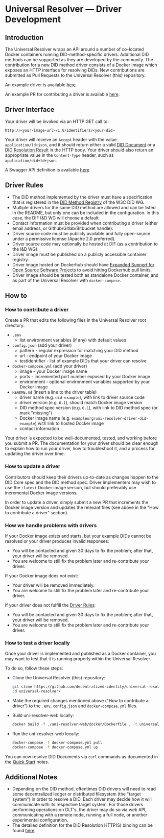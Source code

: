 # Universal Resolver — Driver Development

## Introduction

The Universal Resolver wraps an API around a number of co-located Docker containers running DID-method-specific drivers. Additional DID methods can be supported as they are developed by the community. The contribution for a new DID method driver consists of a Docker image which exposes an HTTP interface for resolving DIDs. New contributions are submitted as Pull Requests to the Universal Resolver (this) repository.

An example driver is available [here](https://github.com/peacekeeper/uni-resolver-driver-did-example).

An example PR for contributing a driver is available [here](https://github.com/decentralized-identity/universal-resolver/pull/100).

## Driver Interface

Your driver will be invoked via an HTTP GET call to:

`http://<your-image-url>/1.0/identifiers/<your-did>`

Your driver will receive an `Accept` header with the value `application/ld+json`, and it should return either a valid [DID Document](https://w3c-ccg.github.io/did-resolution/#output-diddocument) or a [DID Resolution Result](https://w3c-ccg.github.io/did-resolution/#output-didresolutionresult) in the HTTP body. Your driver should also return an appropriate value in the `Content-Type` header, such as `application/did+ld+json`.

A Swagger API definition is available [here](https://github.com/decentralized-identity/universal-resolver/blob/main/swagger/api-driver.yml).

## Driver Rules

- The DID method implemented by the driver must have a specification that is registered in the
  [DID Method Registry](https://w3c.github.io/did-spec-registries/#did-methods) of the W3C DID WG.
- Multiple drivers for the same DID method are allowed and can be listed in the README, but only one can be included in the
  configuration. In this case, the DIF I&D WG will choose a default.
- Contact information must be provided when contributing a driver (either email address, or Github/Gitlab/Bitbucket handle).
- Driver source code must be publicly available and fully open-source under a permissive license (Apache 2.0 preferred).
- Driver source code may optionally be hosted at DIF (as a contribution to the I&D WG).
- Driver image must be published on a publicly accessible container registry.
- Driver image hosted on Dockerhub should have [Expanded Support for Open Source Software Projects](https://www.docker.com/blog/expanded-support-for-open-source-software-projects/) to avoid hitting Dockerhub pull limits.
- Driver image should be tested both as standalone Docker container, and as part of the Universal Resolver with `docker-compose`.

## How to

### How to contribute a driver

Create a PR that edits the following files in the Universal Resolver root directory:

- `.env`
  * list environment variables (if any) with default values
- `config.json` (add your driver)
  * pattern - regular expression for matching your DID method
  * url - endpoint of your Docker image
  * testIdentifier - list of example DIDs that your driver can resolve
- `docker-compose.yml` (add your driver)
  * image - your Docker image name
  * ports - incremented port number exposed by your Docker image
  * environment - optional environment variables supported by your Docker image
- `README.md` (insert a line to the driver table)
  * driver name (e.g. `did-example`), with link to driver source code
  * driver version (e.g. `0.1`), should match Docker image version
  * DID method spec version (e.g. `0.1`), with link to DID method spec (or mark "missing")
  * Docker image name (e.g. `exampleorg/uni-resolver-driver-did-example`) with link to hosted Docker image
  * contact information

Your driver is expected to be well-documented, tested, and working before you submit a PR. The documentation for your driver should be clear enough to explain how to run your driver, how to troubleshoot it, and a process for updating the driver over time.

### How to update a driver

Contributors should keep their drivers up-to-date as changes happen to the DID Core spec and the DID method spec. Driver implementers may wish to use the `:latest` Docker image version, but should preferably use incremental Docker image versions.

In order to update a driver, simply submit a new PR that increments the Docker image version and updates the relevant files (see above in the "How to contribute a driver" section).

### How we handle problems with drivers

If your Docker image exists and starts, but your example DIDs cannot be resolved or your driver produces invalid responses:

- You will be contacted and given 30 days to fix the problem; after that, your driver will be removed.
- You are welcome to still fix the problem later and re-contribute your driver.

If your Docker image does not exist:

- Your driver will be removed immediately.
- You are welcome to still fix the problem later and re-contribute your driver.

If your driver does not fulfill the [Driver Rules](#driver-rules):

- You will be contacted and given 30 days to fix the problem; after that, your driver will be removed.
- You are welcome to still fix the problem later and re-contribute your driver.

### How to test a driver locally

Once your driver is implemented and published as a Docker container, you may want to test that it is running properly within the Universal Resolver.

To do so, follow these steps:

- Clone the Universal Resolver (this) repository:

  ```bash
  git clone https://github.com/decentralized-identity/universal-resolver
  cd universal-resolver/
  ```

- Make the required changes mentioned above ("How to contribute a driver") to the `.env`, `config.json` and `docker-compose.yml` files.

- Build uni-resolver-web locally:

  ```bash
  docker build -f ./uni-resolver-web/docker/Dockerfile . -t universalresolver/uni-resolver-web
  ```

- Run the uni-resolver-web locally:

  ```bash
  docker-compose -f docker-compose.yml pull
  docker-compose -f docker-compose.yml up
  ```

You can now resolve DID Documents via `curl` commands as documented in the [Quick Start](https://github.com/decentralized-identity/universal-resolver#quick-start) notes.

## Additional Notes

- Depending on the DID method, oftentimes DID drivers will need to read some decentralized ledger or distributed filesystem (the "target system") in order to resolve a DID. Each driver may decide how it will communicate with its respective target system. For those drivers performing operations on DLT's, the driver may do so via web API, communicating with a remote node, running a full node, or another experimental configuration.
- The detailed definition for the DID Resolution HTTP(S) binding can be found [here](https://w3c-ccg.github.io/did-resolution/#bindings-https).
